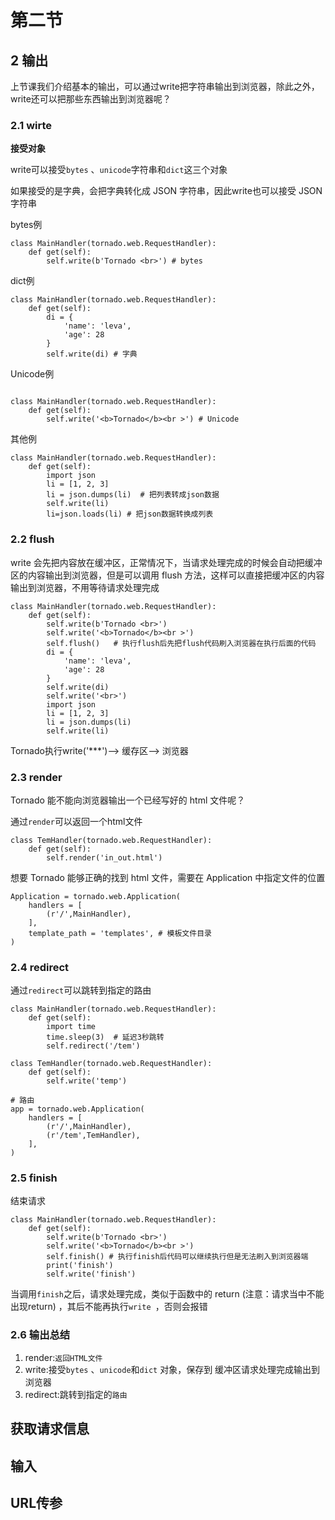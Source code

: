 # 第二节 
## 2 输出
上节课我们介绍基本的输出，可以通过write把字符串输出到浏览器，除此之外，write还可以把那些东西输出到浏览器呢？
### 2.1 wirte
**接受对象**

write可以接受`bytes` 、`unicode`字符串和`dict`这三个对象

如果接受的是字典，会把字典转化成 JSON 字符串，因此write也可以接受 JSON 字符串

bytes例
```
class MainHandler(tornado.web.RequestHandler):
    def get(self):
        self.write(b'Tornado <br>') # bytes
```
dict例
```
class MainHandler(tornado.web.RequestHandler):
    def get(self):
        di = {
            'name': 'leva',
            'age': 28
        }
        self.write(di) # 字典
```
Unicode例
```

class MainHandler(tornado.web.RequestHandler):
    def get(self):
        self.write('<b>Tornado</b><br >') # Unicode
```
其他例
```
class MainHandler(tornado.web.RequestHandler):
    def get(self):
        import json
        li = [1, 2, 3]
        li = json.dumps(li)  # 把列表转成json数据
        self.write(li) 
        li=json.loads(li) # 把json数据转换成列表
```


### 2.2 flush

write 会先把内容放在缓冲区，正常情况下，当请求处理完成的时候会自动把缓冲区的内容输出到浏览器，但是可以调用 flush 方法，这样可以直接把缓冲区的内容输出到浏览器，不用等待请求处理完成
```
class MainHandler(tornado.web.RequestHandler):
    def get(self):
        self.write(b'Tornado <br>')
        self.write('<b>Tornado</b><br >')
        self.flush()   # 执行flush后先把flush代码刷入浏览器在执行后面的代码
        di = {
            'name': 'leva',
            'age': 28
        }
        self.write(di)
        self.write('<br>')
        import json
        li = [1, 2, 3]
        li = json.dumps(li) 
        self.write(li)
```
Tornado执行write('***')--> 缓存区--> 浏览器


### 2.3 render

Tornado 能不能向浏览器输出一个已经写好的 html 文件呢？

通过`render`可以返回一个html文件
```
class TemHandler(tornado.web.RequestHandler):
    def get(self):
        self.render('in_out.html')
```

想要 Tornado 能够正确的找到 html 文件，需要在 Application 中指定文件的位置
```
Application = tornado.web.Application(
    handlers = [
        (r'/',MainHandler),
    ],
    template_path = 'templates', # 模板文件目录
)
```

### 2.4 redirect
通过`redirect`可以跳转到指定的路由
```
class MainHandler(tornado.web.RequestHandler):
    def get(self):
        import time
        time.sleep(3)  # 延迟3秒跳转
        self.redirect('/tem')

class TemHandler(tornado.web.RequestHandler):
    def get(self):
        self.write('temp')

# 路由
app = tornado.web.Application(
    handlers = [
        (r'/',MainHandler),
        (r'/tem',TemHandler),
    ],
)
```

### 2.5 finish
结束请求
```
class MainHandler(tornado.web.RequestHandler):
    def get(self):
        self.write(b'Tornado <br>')
        self.write('<b>Tornado</b><br >')
        self.finish() # 执行finish后代码可以继续执行但是无法刷入到浏览器端
        print('finish')
        self.write('finish') 
```
当调用`finish`之后，请求处理完成，类似于函数中的 return (注意：请求当中不能出现return) ，其后不能再执行`write `，否则会报错

### 2.6 输出总结
1. render:`返回HTML文件`
2. write:接受`bytes` 、`unicode`和`dict` 对象，保存到 缓冲区请求处理完成输出到浏览器
3. redirect:跳转到指定的`路由` 


## 获取请求信息
## 输入
## URL传参